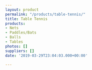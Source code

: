 ```yaml
---
layout: product
permalink: "/products/table-tennis/"
title: Table Tennis
products:
- Nets
- Paddles/Bats
- Balls
- Tables
photos: []
suppliers: []
date: '2019-03-29T23:04:03.000+00:00'

---
```


